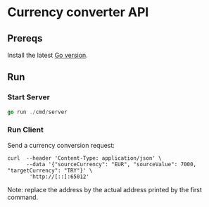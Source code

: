 # Currency converter API

## Prereqs
Install the latest [Go version](https://go.dev/).


## Run

### Start Server

```go
go run ./cmd/server
```

### Run Client

Send a currency conversion request:

```shell
curl  --header 'Content-Type: application/json' \ 
      --data '{"sourceCurrency": "EUR", "sourceValue": 7000, "targetCurrency": "TRY"}' \
       'http://[::]:65012'
```

Note: replace the address by the actual address printed by the first command.

